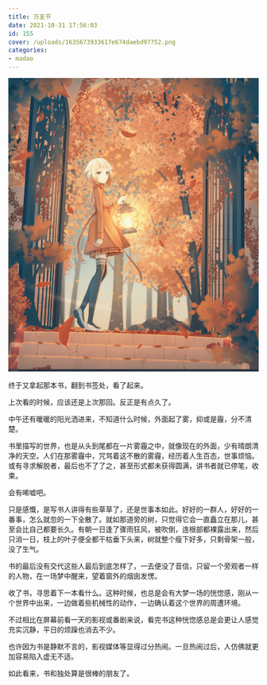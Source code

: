 ```yaml
---
title: 万圣节
date: 2021-10-31 17:56:03
id: 155
cover: /uploads/1635673933617e674daebd97752.png
categories:
- madao
---
```


![illust by 宇都宮@pixiv](/uploads/1635673933617e674daebd97752.png)

终于又拿起那本书，翻到书签处，看了起来。

上次看的时候，应该还是上次那回。反正是有点久了。

中午还有暖暖的阳光洒进来，不知道什么时候，外面起了雾，抑或是霾，分不清楚。

书里描写的世界，也是从头到尾都在一片雾霾之中，就像现在的外面，少有晴朗清净的天空。人们在那雾霾中，咒骂着这不散的雾霾，经历着人生百态，世事烦恼。或有寻求解脱者，最后也不了了之，甚至形式都未获得圆满，讲书者就已停笔，收束。

会有唏嘘吧。

只是感慨，是写书人讲得有些草草了，还是世事本如此。好好的一群人，好好的一番事，怎么就忽的一下全散了。就如那道旁的树，只觉得它会一直矗立在那儿，甚至会比自己都要长久。有朝一日逢了骤雨狂风，被吹倒，连根部都裸露出来，然后只消一日，枝上的叶子便全都干枯垂下头来，树就整个瘦下好多，只剩骨架一般，没了生气。

书的最后没有交代这些人最后到底怎样了，一去便没了音信，只留一个旁观者一样的人物，在一场梦中醒来，望着窗外的烟囱发愣。

收了书，寻思着下一本看什么。这种时候，也总是会有大梦一场的恍惚感，刚从一个世界中出来，一边做着些机械性的动作，一边确认着这个世界的周遭环境。

不过相比在屏幕前看一天的影视或番剧来说，看完书这种恍惚感总是会更让人感觉充实沉静，平日的烦躁也消去不少。

也许因为书是静默不言的，影视媒体等显得过分热闹。一旦热闹过后，人仿佛就更加容易陷入虚无不适。

如此看来，书和独处算是很棒的朋友了。
